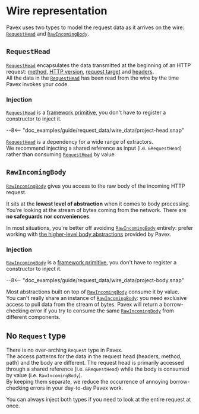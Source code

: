 # Wire representation

Pavex uses two types to model the request data as it arrives on the wire: [`RequestHead`][RequestHead]
and [`RawIncomingBody`][RawIncomingBody].

## `RequestHead`

[`RequestHead`][RequestHead] encapsulates the data transmitted at the beginning of an HTTP request: [method][RequestHead::method],
[HTTP version][RequestHead::version], [request target](request_target.md)
and [headers][RequestHead::headers].\
All the data in the [`RequestHead`][RequestHead] has been read from the wire by the time Pavex
invokes your code.

### Injection

[`RequestHead`][RequestHead] is a [framework primitive](../dependency_injection/framework_primitives.md),
you don't have to register a constructor to inject it.

--8<-- "doc_examples/guide/request_data/wire_data/project-head.snap"

[`RequestHead`][RequestHead] is a dependency for a wide range of extractors.\
We recommend injecting a shared reference as input (i.e. `&RequestHead`)
rather than consuming [`RequestHead`][RequestHead] by value.

## `RawIncomingBody`

[`RawIncomingBody`][RawIncomingBody] gives you access to the raw body of the incoming HTTP request.

It sits at the **lowest level of abstraction** when it comes to body processing.
You're looking at the stream of bytes coming from the network.
There are **no safeguards nor conveniences**.

In most situations, you're better off avoiding [`RawIncomingBody`][RawIncomingBody] entirely: prefer working with [the higher-level body abstractions](body/index.md) provided by Pavex.

### Injection

[`RawIncomingBody`][RawIncomingBody] is a [framework primitive](../dependency_injection/framework_primitives.md),
you don't have to register a constructor to inject it.

--8<-- "doc_examples/guide/request_data/wire_data/project-body.snap"

Most abstractions built on top of [`RawIncomingBody`][RawIncomingBody] consume it by value.\
You can't really share an instance of [`RawIncomingBody`][RawIncomingBody]: you need exclusive access to pull
data from the stream of bytes.
Pavex will return a borrow-checking error if you try to consume the same [`RawIncomingBody`][RawIncomingBody] from different components.

## No `Request` type

There is no over-arching `Request` type in Pavex.\
The access patterns for the data in the request head (headers, method, path)
and the body are different. The request head is primarily accessed through a shared reference
(i.e. `&RequestHead`) while the body is consumed by value (i.e. `RawIncomingBody`).\
By keeping them separate, we reduce the occurrence of annoying borrow-checking errors
in your day-to-day Pavex work.

You can always inject both types if you need to look at the entire request at once.

[RequestHead]: ../../api_reference/pavex/request/struct.RequestHead.html
[RequestHead::version]: ../../api_reference/pavex/request/struct.RequestHead.html#structfield.version
[RequestHead::method]: ../../api_reference/pavex/request/struct.RequestHead.html#structfield.method
[RequestHead::headers]: ../../api_reference/pavex/request/struct.RequestHead.html#structfield.headers
[RequestHead::target]: ../../api_reference/pavex/request/struct.RequestHead.html#structfield.target
[RawIncomingBody]: ../../api_reference/pavex/request/body/struct.RawIncomingBody.html
